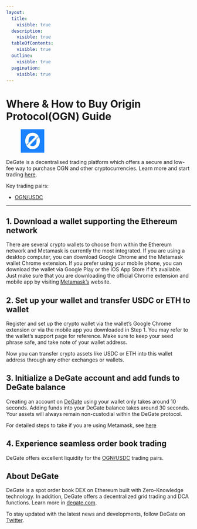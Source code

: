 ```yaml
---
layout:
  title:
    visible: true
  description:
    visible: true
  tableOfContents:
    visible: true
  outline:
    visible: true
  pagination:
    visible: true
---
```


# Where & How to Buy Origin Protocol(OGN) Guide

<figure><img src="../images/ogn_0x8207c1ffc5b6804f6024322ccf34f29c3541ae26.png" alt="OGN" width="64"><figcaption></figcaption></figure>

DeGate is a decentralised trading platform which offers a secure and low-fee way to purchase OGN and other cryptocurrencies. Learn more and start trading [here](https://app.degate.com/trade/USDC/0x8207c1ffc5b6804f6024322ccf34f29c3541ae26?utm_source=howtobuy).&#x20;

Key trading pairs:

* [OGN/USDC](https://app.degate.com/trade/USDC/0x8207c1ffc5b6804f6024322ccf34f29c3541ae26?utm_source=howtobuy)

***

## 1. Download a wallet supporting the Ethereum network

There are several crypto wallets to choose from within the Ethereum network and Metamask is currently the most integrated. If you are using a desktop computer, you can download Google Chrome and the Metamask wallet Chrome extension. If you prefer using your mobile phone, you can download the wallet via Google Play or the iOS App Store if it’s available. Just make sure that you are downloading the official Chrome extension and mobile app by visiting [Metamask’s](https://metamask.io/) website.

## 2. Set up your wallet and transfer USDC or ETH to wallet

Register and set up the crypto wallet via the wallet’s Google Chrome extension or via the mobile app you downloaded in Step 1. You may refer to the wallet’s support page for reference. Make sure to keep your seed phrase safe, and take note of your wallet address.&#x20;

Now you can transfer crypto assets like USDC or ETH into this wallet address through any other exchanges or wallets.

## 3. Initialize a DeGate account and add funds to DeGate balance

Creating an account on [DeGate](https://app.degate.com/?utm_source=OGN_howtobuy) using your wallet only takes around 10 seconds. Adding funds into your DeGate balance takes around 30 seconds. Your assets will always remain non-custodial within the DeGate protocol.

For detailed steps to take if you are using Metamask, see [here](https://docs.degate.com/v/product_en/main-features/wallet-connectivity/metamask)

## 4. Experience seamless order book trading

DeGate offers excellent liquidity for the [OGN/USDC](https://app.degate.com/trade/USDC/0x8207c1ffc5b6804f6024322ccf34f29c3541ae26?utm_source=howtobuy) trading pairs.&#x20;

## About DeGate

DeGate is a spot order book DEX on Ethereum built with Zero-Knowledge technology. In addition, DeGate offers a decentralized grid trading and DCA functions.  Learn more in [degate.com](https://degate.com/?utm_source=OGN_howtobuy).

To stay updated with the latest news and developments, follow DeGate on [Twitter](https://twitter.com/degatedex).

